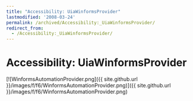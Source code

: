 ```yaml
---
title: "Accessibility: UiaWinformsProvider"
lastmodified: '2008-03-24'
permalink: /archived/Accessibility:_UiaWinformsProvider/
redirect_from:
  - /Accessibility:_UiaWinformsProvider/
---
```


Accessibility: UiaWinformsProvider
==================================

[![WinformsAutomationProvider.png]({{ site.github.url }}/images/f/f6/WinformsAutomationProvider.png)]({{ site.github.url }}/images/f/f6/WinformsAutomationProvider.png)

